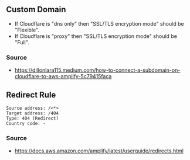 ## Custom Domain

- If Cloudflare is "dns only" then "SSL/TLS encryption mode" should be "Flexible".
- If Cloudflare is "proxy" then "SSL/TLS encryption mode" should be "Full".

### Source
- https://dillonlara115.medium.com/how-to-connect-a-subdomain-on-cloudflare-to-aws-amplify-5c79415faca

## Redirect Rule

```
Source address: /<*>
Target address: /404
Type: 404 (Redirect)
Country code: -
```

### Source
- https://docs.aws.amazon.com/amplify/latest/userguide/redirects.html